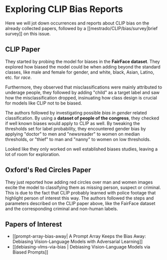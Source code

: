 # Exploring CLIP Bias Reports

Here we will jot down occurrences and reports about CLIP bias on the already collected papers, followed by a [[mestrado/CLIP/bias/survey|brief survey]] on this issue.

## CLIP Paper

They started by probing the model for biases in the **FairFace dataset**. They explored how biased the model could be when adding beyond the standard classes, like male and female for gender, and white, black, Asian, Latino, etc. for *race*.

Furthermore, they observed that misclassifications were mainly attributed to underage people, they followed by adding "child" as a target label and saw how the misclassification dropped, insinuating how class design is crucial for models like CLIP not to be biased.

The authors followed by investigating possible *bias in gender* related classification. By using a **dataset of people of the congress**, they checked if well known biases would apply to CLIP as well. By tweaking the thresholds set for label probability, they encountered gender bias by applying "doctor" to men and "newsreader" to women on median thresholds, or "thief" to man and "nanny" to women on low thresholds.

Looked like they only worked on well established biases studies, leaving a lot of room for exploration.

## Oxford's Red Circles Paper

They just reported how adding red circles over man and women images excite the model to classifying them as missing person, suspect or criminal. This is due to the fact that CLIP probably learned with police footage that highlight person of interest this way. The authors followed the steps and parameters described on the CLIP paper above, like the FairFace dataset and the corresponding criminal and non-human labels.
## Papers of Interest

- [[prompt-array-bias-away| A Prompt Array Keeps the Bias Away: Debiasing Vision-Language Models with Adversarial Learning]]
- [[debiasing-vlms-via-bias | Debiasing Vision-Language Models via Biased Prompts]]
